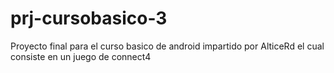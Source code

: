 # prj-cursobasico-3
Proyecto final para el curso basico de android impartido por AlticeRd el cual consiste en un juego de connect4
